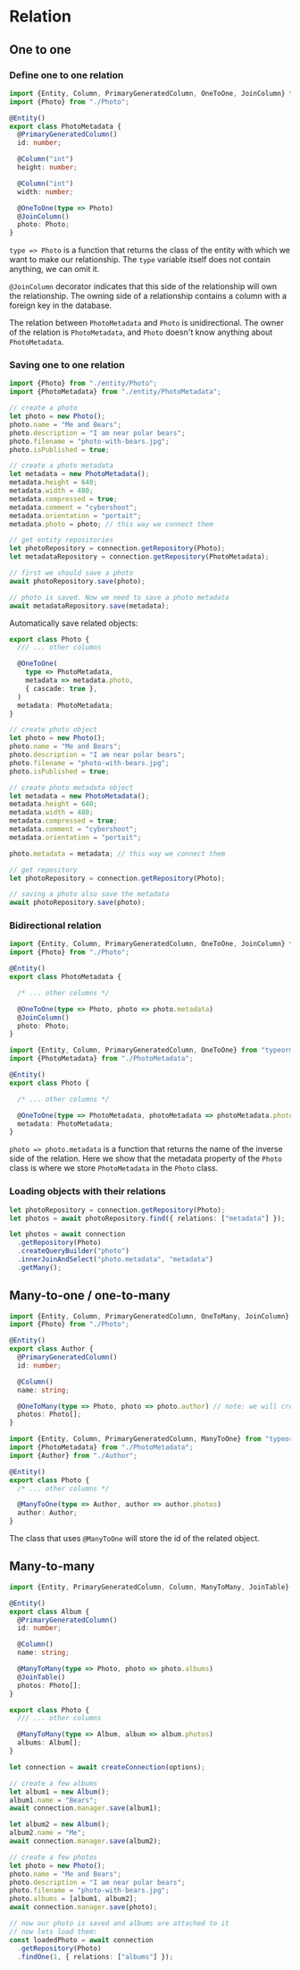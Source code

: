 # Relation

## One to one

### Define one to one relation

```ts
import {Entity, Column, PrimaryGeneratedColumn, OneToOne, JoinColumn} from "typeorm";
import {Photo} from "./Photo";

@Entity()
export class PhotoMetadata {
  @PrimaryGeneratedColumn()
  id: number;

  @Column("int")
  height: number;

  @Column("int")
  width: number;

  @OneToOne(type => Photo)
  @JoinColumn()
  photo: Photo;
}
```

`type => Photo` is a function that returns the class of the entity with which we want to make our relationship. The `type` variable itself does not contain anything, we can omit it.

`@JoinColumn` decorator indicates that this side of the relationship will own the relationship. The owning side of a relationship contains a column with a foreign key in the database.

The relation between `PhotoMetadata` and `Photo` is unidirectional. The owner of the relation is `PhotoMetadata`, and `Photo` doesn't know anything about `PhotoMetadata`.


### Saving one to one relation

```ts
import {Photo} from "./entity/Photo";
import {PhotoMetadata} from "./entity/PhotoMetadata";

// create a photo
let photo = new Photo();
photo.name = "Me and Bears";
photo.description = "I am near polar bears";
photo.filename = "photo-with-bears.jpg";
photo.isPublished = true;

// create a photo metadata
let metadata = new PhotoMetadata();
metadata.height = 640;
metadata.width = 480;
metadata.compressed = true;
metadata.comment = "cybershoot";
metadata.orientation = "portait";
metadata.photo = photo; // this way we connect them

// get entity repositories
let photoRepository = connection.getRepository(Photo);
let metadataRepository = connection.getRepository(PhotoMetadata);

// first we should save a photo
await photoRepository.save(photo);

// photo is saved. Now we need to save a photo metadata
await metadataRepository.save(metadata);
```

Automatically save related objects:

```ts
export class Photo {
  /// ... other columns

  @OneToOne(
    type => PhotoMetadata,
    metadata => metadata.photo,
    { cascade: true },
  )
  metadata: PhotoMetadata;
}

// create photo object
let photo = new Photo();
photo.name = "Me and Bears";
photo.description = "I am near polar bears";
photo.filename = "photo-with-bears.jpg";
photo.isPublished = true;

// create photo metadata object
let metadata = new PhotoMetadata();
metadata.height = 640;
metadata.width = 480;
metadata.compressed = true;
metadata.comment = "cybershoot";
metadata.orientation = "portait";

photo.metadata = metadata; // this way we connect them

// get repository
let photoRepository = connection.getRepository(Photo);

// saving a photo also save the metadata
await photoRepository.save(photo);
```


### Bidirectional relation

```ts
import {Entity, Column, PrimaryGeneratedColumn, OneToOne, JoinColumn} from "typeorm";
import {Photo} from "./Photo";

@Entity()
export class PhotoMetadata {

  /* ... other columns */

  @OneToOne(type => Photo, photo => photo.metadata)
  @JoinColumn()
  photo: Photo;
}
```

```ts
import {Entity, Column, PrimaryGeneratedColumn, OneToOne} from "typeorm";
import {PhotoMetadata} from "./PhotoMetadata";

@Entity()
export class Photo {

  /* ... other columns */

  @OneToOne(type => PhotoMetadata, photoMetadata => photoMetadata.photo)
  metadata: PhotoMetadata;
}
```

`photo => photo.metadata` is a function that returns the name of the inverse side of the relation. Here we show that the metadata property of the `Photo` class is where we store `PhotoMetadata` in the `Photo` class.


### Loading objects with their relations

```ts
let photoRepository = connection.getRepository(Photo);
let photos = await photoRepository.find({ relations: ["metadata"] });
```

```ts
let photos = await connection
  .getRepository(Photo)
  .createQueryBuilder("photo")
  .innerJoinAndSelect("photo.metadata", "metadata")
  .getMany();
```


## Many-to-one / one-to-many

```ts
import {Entity, Column, PrimaryGeneratedColumn, OneToMany, JoinColumn} from "typeorm";
import {Photo} from "./Photo";

@Entity()
export class Author {
  @PrimaryGeneratedColumn()
  id: number;

  @Column()
  name: string;

  @OneToMany(type => Photo, photo => photo.author) // note: we will create author property in the Photo class below
  photos: Photo[];
}
```

```ts
import {Entity, Column, PrimaryGeneratedColumn, ManyToOne} from "typeorm";
import {PhotoMetadata} from "./PhotoMetadata";
import {Author} from "./Author";

@Entity()
export class Photo {
  /* ... other columns */

  @ManyToOne(type => Author, author => author.photos)
  author: Author;
}
```

The class that uses `@ManyToOne` will store the id of the related object.


## Many-to-many

```ts
import {Entity, PrimaryGeneratedColumn, Column, ManyToMany, JoinTable} from "typeorm";

@Entity()
export class Album {
  @PrimaryGeneratedColumn()
  id: number;

  @Column()
  name: string;

  @ManyToMany(type => Photo, photo => photo.albums)
  @JoinTable()
  photos: Photo[];
}
```

```ts
export class Photo {
  /// ... other columns

  @ManyToMany(type => Album, album => album.photos)
  albums: Album[];
}
```

```ts
let connection = await createConnection(options);

// create a few albums
let album1 = new Album();
album1.name = "Bears";
await connection.manager.save(album1);

let album2 = new Album();
album2.name = "Me";
await connection.manager.save(album2);

// create a few photos
let photo = new Photo();
photo.name = "Me and Bears";
photo.description = "I am near polar bears";
photo.filename = "photo-with-bears.jpg";
photo.albums = [album1, album2];
await connection.manager.save(photo);

// now our photo is saved and albums are attached to it
// now lets load them:
const loadedPhoto = await connection
  .getRepository(Photo)
  .findOne(1, { relations: ["albums"] });
```